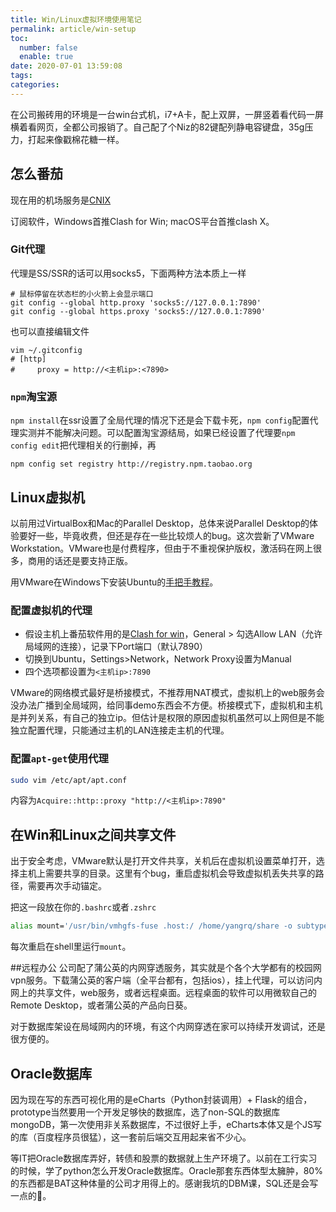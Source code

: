 ```yaml
---
title: Win/Linux虚拟环境使用笔记
permalink: article/win-setup
toc:
  number: false
  enable: true
date: 2020-07-01 13:59:08
tags:
categories:
---
```


在公司搬砖用的环境是一台win台式机，i7+A卡，配上双屏，一屏竖着看代码一屏横着看网页，全都公司报销了。自己配了个Niz的82键配列静电容键盘，35g压力，打起来像戳棉花糖一样。

<!-- more -->


## 怎么番茄
现在用的机场服务是[CNIX](https://ntt-co-jp.club)

订阅软件，Windows首推Clash for Win; macOS平台首推clash X。

### Git代理

代理是SS/SSR的话可以用socks5，下面两种方法本质上一样

```
# 鼠标停留在状态栏的小火箭上会显示端口
git config --global http.proxy 'socks5://127.0.0.1:7890'
git config --global https.proxy 'socks5://127.0.0.1:7890'
```

也可以直接编辑文件

```
vim ~/.gitconfig
# [http]
#     proxy = http://<主机ip>:<7890>
```

### `npm`淘宝源
`npm install`在ssr设置了全局代理的情况下还是会下载卡死，`npm config`配置代理实测并不能解决问题。可以配置淘宝源结局，如果已经设置了代理要`npm config edit`把代理相关的行删掉，再

```
npm config set registry http://registry.npm.taobao.org
```


## Linux虚拟机

以前用过VirtualBox和Mac的Parallel Desktop，总体来说Parallel Desktop的体验要好一些，毕竟收费，但还是存在一些比较烦人的bug。这次尝新了VMware Workstation。VMware也是付费程序，但由于不重视保护版权，激活码在网上很多，商用的话还是要支持正版。

用VMware在Windows下安装Ubuntu的[手把手教程](https://zhuanlan.zhihu.com/p/41940739)。

### 配置虚拟机的代理

- 假设主机上番茄软件用的是[Clash for win](https://github.com/Fndroid/clash_for_windows_pkg/releases)，General > 勾选Allow LAN（允许局域网的连接），记录下Port端口（默认7890）
- 切换到Ubuntu，Settings>Network，Network Proxy设置为Manual
- 四个选项都设置为`<主机ip>:7890`

VMware的网络模式最好是桥接模式，不推荐用NAT模式，虚拟机上的web服务会没办法广播到全局域网，给同事demo东西会不方便。桥接模式下，虚拟机和主机是并列关系，有自己的独立ip。但估计是权限的原因虚拟机虽然可以上网但是不能独立配置代理，只能通过主机的LAN连接走主机的代理。

### 配置`apt-get`使用代理

```bash
sudo vim /etc/apt/apt.conf
```

内容为`Acquire::http::proxy "http://<主机ip>:7890"`


## 在Win和Linux之间共享文件

出于安全考虑，VMware默认是打开文件共享，关机后在虚拟机设置菜单打开，选择主机上需要共享的目录。这里有个bug，重启虚拟机会导致虚拟机丢失共享的路径，需要再次手动锚定。

把这一段放在你的`.bashrc`或者`.zshrc`

```bash
alias mount='/usr/bin/vmhgfs-fuse .host:/ /home/yangrq/share -o subtype=vmhgfs-fuse,allow_other'
```

每次重启在shell里运行`mount`。


##远程办公
公司配了蒲公英的内网穿透服务，其实就是个各个大学都有的校园网vpn服务。下载蒲公英的客户端（全平台都有，包括ios），挂上代理，可以访问内网上的共享文件，web服务，或者远程桌面。远程桌面的软件可以用微软自己的Remote Desktop，或者蒲公英的产品向日葵。

对于数据库架设在局域网内的环境，有这个内网穿透在家可以持续开发调试，还是很方便的。

## Oracle数据库
因为现在写的东西可视化用的是eCharts（Python封装调用）+ Flask的组合，prototype当然要用一个开发足够快的数据库，选了non-SQL的数据库mongoDB，第一次使用非关系数据库，不过很好上手，eCharts本体又是个JS写的库（百度程序员很猛），这一套前后端交互用起来省不少心。

等IT把Oracle数据库弄好，转债和股票的数据就上生产环境了。以前在工行实习的时候，学了python怎么开发Oracle数据库。Oracle那套东西体型太臃肿，80%的东西都是BAT这种体量的公司才用得上的。感谢我坑的DBM课，SQL还是会写一点的😤。


